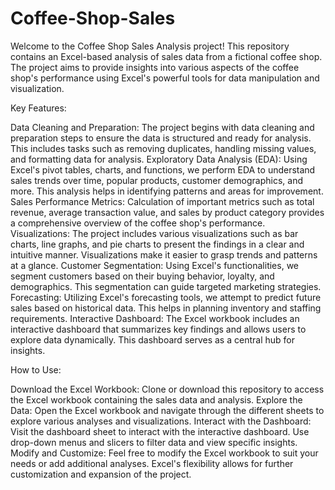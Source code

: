 # Coffee-Shop-Sales
Welcome to the Coffee Shop Sales Analysis project! This repository contains an Excel-based analysis of sales data from a fictional coffee shop. The project aims to provide insights into various aspects of the coffee shop's performance using Excel's powerful tools for data manipulation and visualization.

Key Features:

Data Cleaning and Preparation:
The project begins with data cleaning and preparation steps to ensure the data is structured and ready for analysis. This includes tasks such as removing duplicates, handling missing values, and formatting data for analysis.
Exploratory Data Analysis (EDA):
Using Excel's pivot tables, charts, and functions, we perform EDA to understand sales trends over time, popular products, customer demographics, and more. This analysis helps in identifying patterns and areas for improvement.
Sales Performance Metrics:
Calculation of important metrics such as total revenue, average transaction value, and sales by product category provides a comprehensive overview of the coffee shop's performance.
Visualizations:
The project includes various visualizations such as bar charts, line graphs, and pie charts to present the findings in a clear and intuitive manner. Visualizations make it easier to grasp trends and patterns at a glance.
Customer Segmentation:
Using Excel's functionalities, we segment customers based on their buying behavior, loyalty, and demographics. This segmentation can guide targeted marketing strategies.
Forecasting:
Utilizing Excel's forecasting tools, we attempt to predict future sales based on historical data. This helps in planning inventory and staffing requirements.
Interactive Dashboard: The Excel workbook includes an interactive dashboard that summarizes key findings and allows users to explore data dynamically. This dashboard serves as a central hub for insights.

How to Use:

Download the Excel Workbook:
Clone or download this repository to access the Excel workbook containing the sales data and analysis.
Explore the Data:
Open the Excel workbook and navigate through the different sheets to explore various analyses and visualizations.
Interact with the Dashboard:
Visit the dashboard sheet to interact with the interactive dashboard. Use drop-down menus and slicers to filter data and view specific insights.
Modify and Customize:
Feel free to modify the Excel workbook to suit your needs or add additional analyses. Excel's flexibility allows for further customization and expansion of the project.
